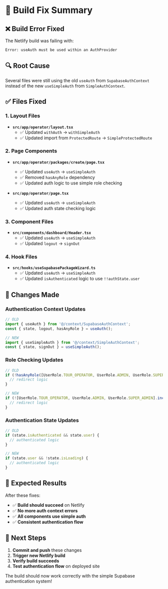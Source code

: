 # 🔧 Build Fix Summary

## ❌ **Build Error Fixed**

The Netlify build was failing with:
```
Error: useAuth must be used within an AuthProvider
```

## 🔍 **Root Cause**

Several files were still using the old `useAuth` from `SupabaseAuthContext` instead of the new `useSimpleAuth` from `SimpleAuthContext`.

## ✅ **Files Fixed**

### **1. Layout Files**
- **`src/app/operator/layout.tsx`**
  - ✅ Updated `withAuth` → `withSimpleAuth`
  - ✅ Updated import from `ProtectedRoute` → `SimpleProtectedRoute`

### **2. Page Components**
- **`src/app/operator/packages/create/page.tsx`**
  - ✅ Updated `useAuth` → `useSimpleAuth`
  - ✅ Removed `hasAnyRole` dependency
  - ✅ Updated auth logic to use simple role checking

- **`src/app/operator/page.tsx`**
  - ✅ Updated `useAuth` → `useSimpleAuth`
  - ✅ Updated auth state checking logic

### **3. Component Files**
- **`src/components/dashboard/Header.tsx`**
  - ✅ Updated `useAuth` → `useSimpleAuth`
  - ✅ Updated `logout` → `signOut`

### **4. Hook Files**
- **`src/hooks/useSupabasePackageWizard.ts`**
  - ✅ Updated `useAuth` → `useSimpleAuth`
  - ✅ Updated `isAuthenticated` logic to use `!!authState.user`

## 🎯 **Changes Made**

### **Authentication Context Updates**
```typescript
// OLD
import { useAuth } from '@/context/SupabaseAuthContext';
const { state, logout, hasAnyRole } = useAuth();

// NEW
import { useSimpleAuth } from '@/context/SimpleAuthContext';
const { state, signOut } = useSimpleAuth();
```

### **Role Checking Updates**
```typescript
// OLD
if (!hasAnyRole([UserRole.TOUR_OPERATOR, UserRole.ADMIN, UserRole.SUPER_ADMIN])) {
  // redirect logic
}

// NEW
if (![UserRole.TOUR_OPERATOR, UserRole.ADMIN, UserRole.SUPER_ADMIN].includes(state.user.role)) {
  // redirect logic
}
```

### **Authentication State Updates**
```typescript
// OLD
if (state.isAuthenticated && state.user) {
  // authenticated logic
}

// NEW
if (state.user && !state.isLoading) {
  // authenticated logic
}
```

## 🚀 **Expected Results**

After these fixes:
- ✅ **Build should succeed** on Netlify
- ✅ **No more auth context errors**
- ✅ **All components use simple auth**
- ✅ **Consistent authentication flow**

## 🔄 **Next Steps**

1. **Commit and push** these changes
2. **Trigger new Netlify build**
3. **Verify build succeeds**
4. **Test authentication flow** on deployed site

The build should now work correctly with the simple Supabase authentication system!
